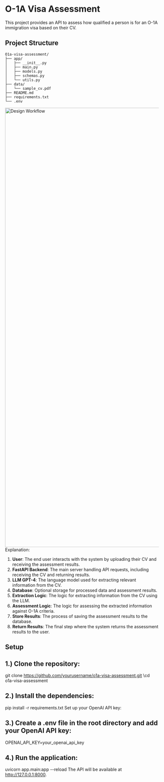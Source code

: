# O-1A Visa Assessment

This project provides an API to assess how qualified a person is for an O-1A immigration visa based on their CV.

## Project Structure

```plaintext
O1a-visa-assessment/
├── app/
│   ├── __init__.py
│   ├── main.py
│   ├── models.py
│   ├── schemas.py
│   └── utils.py
├── data/
│   └── sample_cv.pdf
├── README.md
├── requirements.txt
└── .env

```
<img width="1440" alt="Design Workflow" src="https://github.com/David1234567l/Alma-ML-Engineer-Take-Home-Exercise/assets/35432315/d4b56c42-f247-47c9-bf65-67bf2d9f49f8">
 Explanation:

1. **User**: The end user interacts with the system by uploading their CV and receiving the assessment results.
2. **FastAPI Backend**: The main server handling API requests, including receiving the CV and returning results.
3. **LLM GPT-4**: The language model used for extracting relevant information from the CV.
4. **Database**: Optional storage for processed data and assessment results.
5. **Extraction Logic**: The logic for extracting information from the CV using the LLM.
6. **Assessment Logic**: The logic for assessing the extracted information against O-1A criteria.
7. **Store Results**: The process of saving the assessment results to the database.
8. **Return Results**: The final step where the system returns the assessment results to the user.

## Setup
## 1.) Clone the repository:

git clone https://github.com/yourusername/o1a-visa-assessment.git 
\cd o1a-visa-assessment
## 2.) Install the dependencies:

pip install -r requirements.txt
Set up your OpenAI API key:

## 3.) Create a .env file in the root directory and add your OpenAI API key:
OPENAI_API_KEY=your_openai_api_key
## 4.) Run the application:

uvicorn app.main:app --reload
The API will be available at http://127.0.0.1:8000. 
